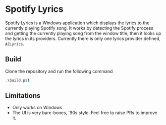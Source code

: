 # Spotify Lyrics
Spotify Lyrics is a Windows application which displays the lyrics to the currently playing Spotify song. It works by detecting the Spotify process and getting the currently playing song from the window title, then it looks up the lyrics in its providers.
Currently there is only one lyrics provider defined, `AZLyrics`.

## Build

Clone the repository and run the following command

```powershell
.\build.ps1
```

## Limitations
- Only works on Windows
- The UI is very bare-bones, '90s style. Feel free to raise PRs to improve it.
